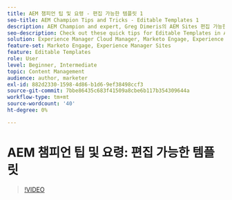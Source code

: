 ```yaml
---
title: AEM 챔피언 팁 및 요령 - 편집 가능한 템플릿 1
seo-title: AEM Champion Tips and Tricks - Editable Templates 1
description: AEM Champion and expert, Greg Dimeris의 AEM Sites 편집 가능한 템플릿 빠른 팁을 확인하십시오. 오늘 인스턴스에서 사용해 보십시오.
seo-description: Check out these quick tips for Editable Templates in AEM Sites by AEM Champion and expert, Greg Dimeris. Try them out in your instance today.
solution: Experience Manager Cloud Manager, Marketo Engage, Experience Manager Sites
feature-set: Marketo Engage, Experience Manager Sites
feature: Editable Templates
role: User
level: Beginner, Intermediate
topic: Content Management
audience: author, marketer
exl-id: 882d2330-1598-4d86-b1d6-9ef38498ccf3
source-git-commit: 7bbe86435c683f41509a8cbe6b117b354309644a
workflow-type: tm+mt
source-wordcount: '40'
ht-degree: 0%

---
```


# AEM 챔피언 팁 및 요령: 편집 가능한 템플릿

>[!VIDEO](https://video.tv.adobe.com/v/3409424?quality=12&learn=on)
